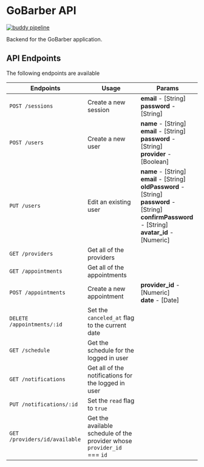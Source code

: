 # GoBarber API

[![buddy pipeline](https://app.buddy.works/luizcns18/gobarber-backend/pipelines/pipeline/211347/badge.svg?token=71850eb71664e83fd61b8722a90a72e81b3eb645e4e6b5546f37bac719167aa0 "buddy pipeline")](https://app.buddy.works/luizcns18/gobarber-backend/pipelines/pipeline/211347)

Backend for the GoBarber application.

## API Endpoints

The following endpoints are available

| Endpoints       | Usage          | Params         |
|-----------------|----------------|----------------|
`POST /sessions` | Create a new session | **email** - [String] <br> **password** - [String] |
`POST /users` | Create a new user | **name** - [String] <br> **email** - [String] <br> **password** - [String] <br> **provider** - [Boolean] |
`PUT /users` | Edit an existing user | **name** - [String] <br> **email** - [String]  <br> **oldPassword** - [String] <br> **password** - [String] <br> **confirmPassword** - [String] <br> **avatar_id** - [Numeric] |
`GET /providers` | Get all of the providers | |
`GET /appointments` | Get all of the appointments | |
`POST /appointments` | Create a new appointment | **provider_id** - [Numeric] <br> **date** - [Date] |
`DELETE /appointments/:id` | Set the `canceled_at` flag to the current date | |
`GET /schedule` | Get the schedule for the logged in user | |
`GET /notifications` | Get all of the notifications for the logged in user | |
`PUT /notifications/:id` | Set the `read` flag to `true` | |
`GET /providers/id/available` | Get the available schedule of the provider whose `provider_id` === `id` | |

